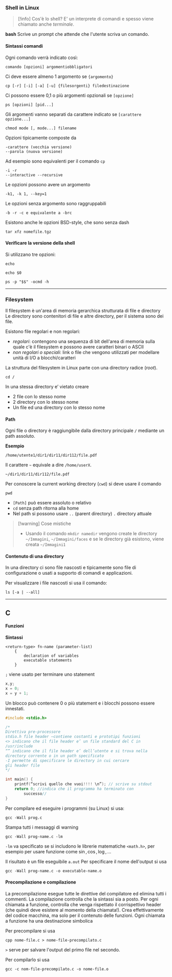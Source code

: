 
### Shell in Linux

>[!info] Cos'è lo shell?
>E' un interprete di comandi e spesso viene chiamato anche *terminale*.

**bash**
Scrive un prompt che attende che l'utente scriva un comando.

#### Sintassi comandi

Ogni comando verrà indicato così:

```
comando [opzioni] argomentiobbligatori
```

Ci deve essere almeno 1 argomento se `{argomento}`

```
cp [-r] [-i] [-a] [-u] {filesorgenti} filedestinazione
```

Ci possono essere 0,1 o più argomenti opzionali se `[opzione]`

```
ps [opzioni] [pid...]
```

Gli argomenti vanno separati da carattere indicato se `[carattere opzione...]`

```
chmod mode [, mode...] filename
```

Opzioni tipicamente composte da

```
-carattere (vecchia versione)
--parola (nuova versione)
```

Ad esempio sono equivalenti per il comando `cp`

```
-i -r
--interactive --recursive
```

Le opzioni possono avere un argomento

```
-k1, -k 1, --key=1
```

Le opzioni senza argomento sono raggruppabili

```
-b -r -c e equivalente a -brc
```

Esistono anche le opzioni BSD-style, che sono senza dash

```
tar xfz nomefile.tgz
```


#### Verificare la versione della shell

Si utilizzano tre opzioni:

```
echo
```

```
echo $0
```

```
ps -p "$$" -ocmd -h
```

---

### Filesystem

Il filesystem è un'area di memoria gerarchica strutturata di file e directory
Le directory sono contenitori di file e altre directory, per il sistema sono dei file.

Esistono file regolari e non regolari:
- *regolari*: contengono una sequenza di bit dell'area di memoria sulla quale c'è il filesystem e possono avere caratteri binari o ASCII
- *non regolari o speciali*: link o file che vengono utilizzati per modellare unità di I/O a blocchi/caratteri

La struttura del filesystem in Linux parte con una directory radice (*root*).

```
cd / 
```

In una stessa directory e’ vietato creare
- 2 file con lo stesso nome
- 2 directory con lo stesso nome
- Un file ed una directory con lo stesso nome

#### Path

Ogni file o directory è raggiungibile dalla directory principale `/` mediante un path assoluto.

**Esempio**

```
/home/utente1/dir1/dir11/dir112/file.pdf
```

Il carattere `~` equivale a dire `/home/userX`.

```
~/dir1/dir11/dir112/file.pdf
```

Per conoscere la current working directory (`cwd`) si deve usare il comando

```
pwd
```

- `[Path]` può essere assoluto o relativo
- `cd` senza path ritorna alla home
- Nel path si possono usare `..` (parent directory) `.` directory attuale

>[!warning] Cose mistiche
>- Usando il comando `mkdir namedir` vengono create le directory `~/Immagini`, `~/Immagini/faces` e se le directory già esistono, viene creata `~/Immagini1`

#### Contenuto di una directory

In una directory ci sono file nascosti e tipicamente sono file di configurazione o usati a supporto di comandi e applicazioni.

Per visualizzare i file nascosti si usa il comando:

```
ls [-a | --all]
```

---
## C

#### Funzioni

**Sintassi**
```
<return-type> fn-name (parameter-list)
	{
		declaration of variables
		executable statements
	}
```

`;` viene usato per terminare uno statement

```C
x,y;
x = 0;
x = y + 1;
```

Un blocco può contenere 0 o più statement e i blocchi possono essere innestati.

```C
#include <stdio.h>

/*
Direttiva pre-processore
stdio.h file header –contiene costanti e prototipi funzioni
<> indicano che il file header e’ un file standard del C in
/usr/include
“” indicano che il file header e’ dell’utente e si trova nella
directory corrente o in un path specificato
-I permette di specificare le directory in cui cercare
gli header file
*/

int main() {
	printf(“scrivi quello che vuoi!!!! \n”); // scrive su stdout
	return 0; //indica che il programma ha terminato con
		successo//
}
```

Per compilare ed eseguire i programmi (su Linux) si usa:

```
gcc -Wall prog.c
```
Stampa tutti i messaggi di warning

```
gcc -Wall prog-name.c -lm
```

`-lm` va specificato se si includono le librerie matematiche `<math.h>`, per esempio per usare funzione come $\sin, \cos, \log,\dots$

Il risultato è un file eseguibile `a.out`
Per specificare il nome dell'output si usa
```
gcc -Wall prog-name.c -o executable-name.o
```

#### Precompilazione e compilazione

La precompilazione esegue tutte le direttive del compilatore ed elimina tutti i commenti.
La compilazione controlla che la sintassi sia a posto. Per ogni chiamata a funzione, controlla che venga rispettato il corrispettivo header (che quindi deve esistere al momento della chiamata!). 
Crea effettivamente del codice macchina, ma solo per il contenuto delle funzioni.
Ogni chiamata a funzione ha una destinazione simbolica

Per precompilare si usa
```
cpp nome-file.c > nome-file-precompilato.c
```

`>` serve per salvare l'output del primo file nel secondo.

Per compilarlo si usa
```
gcc -c nom-file-precompilato.c -o nome-file.o
```


